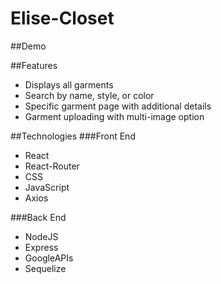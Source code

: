 # Elise-Closet

##Demo

##Features
* Displays all garments
* Search by name, style, or color
* Specific garment page with additional details
* Garment uploading with multi-image option
 

##Technologies
###Front End
* React
* React-Router
* CSS
* JavaScript
* Axios

###Back End
* NodeJS
* Express
* GoogleAPIs
* Sequelize
